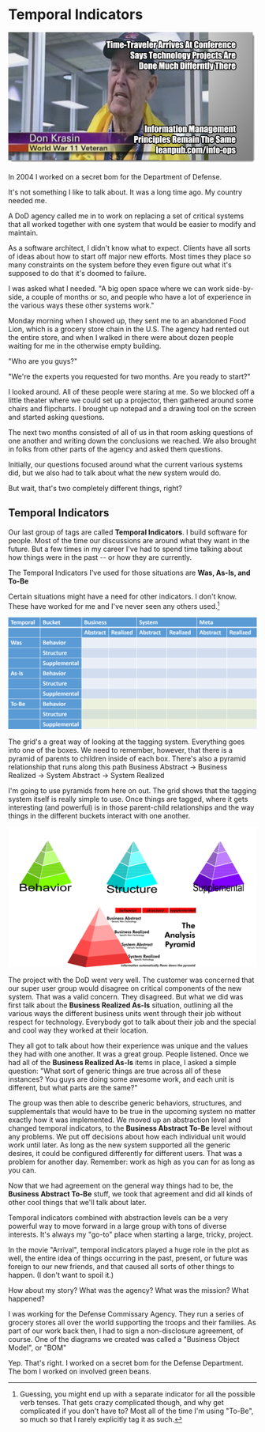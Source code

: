 # Temporal Indicators

![](images/chapter6-begin.png)


In 2004 I worked on a secret bom for the Department of Defense.

It's not something I like to talk about. It was a long time ago. My country needed me.

A DoD agency called me in to work on replacing a set of critical systems that all worked together with one system that would be easier to modify and maintain.

As a software architect, I didn't know what to expect. Clients have all sorts of ideas about how to start off major new efforts. Most times they place so many constraints on the system before they even figure out what it's supposed to do that it's doomed to failure.

I was asked what I needed. "A big open space where we can work side-by-side, a couple of months or so, and people who have a lot of experience in the various ways these other systems work."

Monday morning when I showed up, they sent me to an abandoned Food Lion, which is a grocery store chain in the U.S. The agency had rented out the entire store, and when I walked in there were about dozen people waiting for me in the otherwise empty building.

"Who are you guys?"

"We're the experts you requested for two months. Are you ready to start?"

I looked around. All of these people were staring at me. So we blocked off a little theater where we could set up a projector, then gathered around some chairs and flipcharts. I brought up notepad and a drawing tool on the screen and started asking questions.

The next two months consisted of all of us in that room asking questions of one another and writing down the conclusions we reached. We also brought in folks from other parts of the agency and asked them questions.

Initially, our questions focused around what the current various systems did, but we also had to talk about what the new system would do.

But wait, that's two completely different things, right?

## Temporal Indicators

Our last group of tags are called **Temporal Indicators**. I build software for people. Most of the time our discussions are around what they want in the future. But a few times in my career I've had to spend time talking about how things were in the past -- or how they are currently.

The Temporal Indicators I've used for those situations are **Was, As-Is, and To-Be**

Certain situations might have a need for other indicators. I don't know. These have worked for me and I've never seen any others used.[^6-1]

[^6-1]: Guessing, you might end up with a separate indicator for all the possible verb tenses. That gets crazy complicated though, and why get complicated if you don't have to? Most all of the time I'm using "To-Be", so much so that I rarely explicitly tag it as such.

![Analysis Bingo with Temporal Indicators added. Most all of the time all you'll need are those boxes at the bottom](images/full-analysis-bingo.png)

The grid's a great way of looking at the tagging system. Everything goes into one of the boxes. We need to remember, however, that there is a pyramid of parents to children inside of each box. There's also a pyramid relationship that runs along this path Business Abstract -> Business Realized -> System Abstract -> System Realized

I'm going to use pyramids from here on out. The grid shows that the tagging system itself is really simple to use. Once things are tagged, where it gets interesting (and powerful) is in those parent-child relationships and the way things in the different buckets interact with one another.

![](images/bucket-pyramids.png)

The project with the DoD went very well. The customer was concerned that our super user group would disagree on critical components of the new system. That was a valid concern. They disagreed. But what we did was first talk about the **Business Realized As-Is** situation, outlining all the various ways the different business units went through their job without respect for technology. Everybody got to talk about their job and the special and cool way they worked at their location.

They all got to talk about how their experience was unique and the values they had with one another. It was a great group. People listened. Once we had all of the **Business Realized As-Is** items in place, I asked a simple question: "What sort of generic things are true across all of these instances? You guys are doing some awesome work, and each unit is different, but what parts are the same?"

The group was then able to describe generic behaviors, structures, and supplementals that would have to be true in the upcoming system no matter exactly how it was implemented. We moved up an abstraction level and changed temporal indicators, to the **Business Abstract To-Be** level without any problems. We put off decisions about how each individual unit would work until later. As long as the new system supported all the generic desires, it could be configured differently for different users. That was a problem for another day. Remember: work as high as you can for as long as you can.

Now that we had agreement on the general way things had to be, the **Business Abstract To-Be** stuff, we took that agreement and did all kinds of other cool things that we'll talk about later.

Temporal indicators combined with abstraction levels can be a very powerful way to move forward in a large group with tons of diverse interests. It's always my "go-to" place when starting a large, tricky, project.

In the movie "Arrival", temporal indicators played a huge role in the plot as well, the entire idea of things occurring in the past, present, or future was foreign to our new friends, and that caused all sorts of other things to happen. (I don't want to spoil it.)

How about my story? What was the agency? What was the mission? What happened?

I was working for the Defense Commissary Agency. They run a series of grocery stores all over the world supporting the troops and their families. As part of our work back then, I had to sign a non-disclosure agreement, of course. One of the diagrams we created was called a "Business Object Model", or "BOM"

Yep. That's right. I worked on a secret bom for the Defense Department. The bom I worked on involved green beans.

